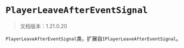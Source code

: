 # `PlayerLeaveAfterEventSignal`

> 文档版本：1.21.0.20

`PlayerLeaveAfterEventSignal`类，扩展自`IPlayerLeaveAfterEventSignal`。
